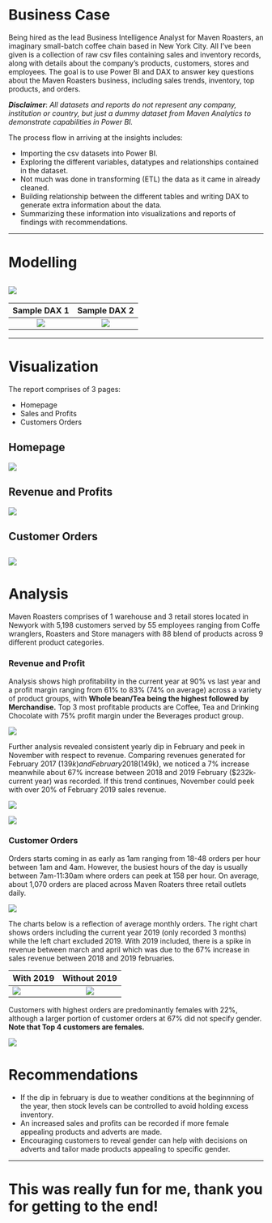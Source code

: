 # Business Case
Being hired as the lead Business Intelligence Analyst for Maven Roasters, an imaginary small-batch coffee chain based in New York City.
All I’ve been given is a collection of raw csv files containing sales and inventory records, along with details about the company’s products, customers, stores and employees. The goal is to use Power BI and DAX to answer key questions about the Maven Roasters business, including sales trends, inventory, top products, and orders.

**_Disclaimer_**: _All datasets and reports do not represent any company, institution or country, but just a dummy dataset from Maven Analytics to demonstrate capabilities in Power BI._


The process flow in arriving at the insights includes:
- Importing the csv datasets into Power BI.
- Exploring the different variables, datatypes and relationships contained in the dataset.
- Not much was done in transforming (ETL) the data as it came in already cleaned.
- Building relationship between the different tables and writing DAX to generate extra information about the data.
- Summarizing these information into visualizations and reports of findings with recommendations.
---



# Modelling

![](Relationship_model.png)  
---
Sample DAX 1         | Sample DAX 2  
:-------------------:|:-----------------:
![](DAX_1.png)       | ![](DAX_2.png) 
---
# Visualization
The report comprises of 3 pages:
- Homepage
- Sales and Profits
- Customers Orders



## Homepage
![](Homepage.png)

## Revenue and Profits
![](Customer_Sales_and_Profit.png)

## Customer Orders
![](Customer_ORDER.png)
---



# Analysis
Maven Roasters comprises of 1 warehouse and 3 retail stores located in Newyork with 5,198 customers served by 55 employees ranging from Coffe wranglers, Roasters and Store managers with 88 blend of products across 9 different product categories.



### Revenue and Profit
Analysis shows high profitability in the current year at 90% vs last year and a profit margin ranging from 61% to 83% (74% on average) across a variety of product groups, with **Whole bean/Tea being the highest followed by Merchandise.** Top 3 most profitable products are Coffee, Tea and Drinking Chocolate with 75% profit margin under the Beverages product group.

![](Product_group_profit_margin.png)



Further analysis revealed consistent yearly dip in February and peek in November with respect to revenue. Comparing revenues generated for February 2017 ($139k) and February 2018 ($149k), we noticed a 7% increase meanwhile about 67% increase between 2018 and 2019 February ($232k-current year) was recorded. If this trend continues, November could peek with over 20% of February 2019 sales revenue. 

![](Dip_and_peek.png)

![](Top_10_most_profitable_products.png)



### Customer Orders
Orders starts coming in as early as 1am ranging from 18-48 orders per hour between 1am and 4am. However, the busiest hours of the day is usually between 7am-11:30am where orders can peek at 158 per hour. On average, about 1,070 orders are placed across Maven Roaters three retail outlets daily.

![](Busiest.png)



The charts below is a reflection of average monthly orders. The right chart shows orders including the current year 2019 (only recorded 3 months) while the left chart excluded 2019. With 2019 included, there is a spike in revenue between march and april which was due to the 67% increase in sales revenue between 2018 and 2019 februaries.

With 2019                          | Without 2019
:----------------------------------|:---------------------------:
![](Average_monhly_ordered.png)    |    ![](without_2019.png)



Customers with highest orders are predominantly females with 22%, although a larger portion of customer orders at 67% did not specify gender. 
**Note that Top 4 customers are females.**

![](Top_customer.png)



# Recommendations
- If the dip in february is due to weather conditions at the beginnning of the year, then stock levels can be controlled to avoid holding excess inventory.
- An increased sales and profits can be recorded if more female appealing products and adverts are made.
- Encouraging customers to reveal gender can help with decisions on adverts and tailor made products appealing to specific gender.

---

# This was really fun for me, thank you for getting to the end!

